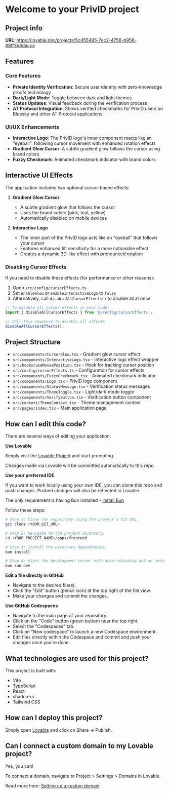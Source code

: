 # Welcome to your PrivID project

## Project info

**URL**: https://lovable.dev/projects/5c455495-7ec2-4756-b956-88ff3b6dacce

## Features

### Core Features

-   **Private Identity Verification**: Secure user identity with zero-knowledge proofs technology
-   **Dark/Light Mode**: Toggle between dark and light themes
-   **Status Updates**: Visual feedback during the verification process
-   **AT Protocol Integration**: Shows verified checkmarks for PrivID users on Bluesky and other AT Protocol applications

### UI/UX Enhancements

-   **Interactive Logo**: The PrivID logo's inner component reacts like an "eyeball", following cursor movement with enhanced rotation effects
-   **Gradient Glow Cursor**: A subtle gradient glow follows the cursor using brand colors
-   **Fuzzy Checkmark**: Animated checkmark indicator with brand colors

## Interactive UI Effects

The application includes two optional cursor-based effects:

1. **Gradient Glow Cursor**

    - A subtle gradient glow that follows the cursor
    - Uses the brand colors (pink, teal, yellow)
    - Automatically disabled on mobile devices

2. **Interactive Logo**
    - The inner part of the PrivID logo acts like an "eyeball" that follows your cursor
    - Features enhanced tilt sensitivity for a more noticeable effect
    - Creates a dynamic 3D-like effect with pronounced rotation

### Disabling Cursor Effects

If you need to disable these effects (for performance or other reasons):

1. Open `src/config/cursorEffects.ts`
2. Set `enableGlow` or `enableInteractiveLogo` to `false`
3. Alternatively, call `disableAllCursorEffects()` to disable all at once

```typescript
// To disable all cursor effects in your code:
import { disableAllCursorEffects } from '@/config/cursorEffects';

// Call this anywhere to disable all effects
disableAllCursorEffects();
```

## Project Structure

-   `src/components/CursorGlow.tsx` - Gradient glow cursor effect
-   `src/components/InteractiveLogo.tsx` - Interactive logo effect wrapper
-   `src/hooks/useMousePosition.tsx` - Hook for tracking cursor position
-   `src/config/cursorEffects.ts` - Configuration for cursor effects
-   `src/components/FuzzyCheckmark.tsx` - Animated checkmark indicator
-   `src/components/Logo.tsx` - PrivID logo component
-   `src/components/StatusMessage.tsx` - Verification status messages
-   `src/components/ThemeToggle.tsx` - Light/dark mode toggle
-   `src/components/VerifyButton.tsx` - Verification button component
-   `src/context/ThemeContext.tsx` - Theme management context
-   `src/pages/Index.tsx` - Main application page

## How can I edit this code?

There are several ways of editing your application.

**Use Lovable**

Simply visit the [Lovable Project](https://lovable.dev/projects/5c455495-7ec2-4756-b956-88ff3b6dacce) and start prompting.

Changes made via Lovable will be committed automatically to this repo.

**Use your preferred IDE**

If you want to work locally using your own IDE, you can clone this repo and push changes. Pushed changes will also be reflected in Lovable.

The only requirement is having Bun installed - [install Bun](https://bun.sh/docs/installation)

Follow these steps:

```sh
# Step 1: Clone the repository using the project's Git URL.
git clone <YOUR_GIT_URL>

# Step 2: Navigate to the project directory.
cd <YOUR_PROJECT_NAME>/apps/frontend

# Step 3: Install the necessary dependencies.
bun install

# Step 4: Start the development server with auto-reloading and an instant preview.
bun run dev
```

**Edit a file directly in GitHub**

-   Navigate to the desired file(s).
-   Click the "Edit" button (pencil icon) at the top right of the file view.
-   Make your changes and commit the changes.

**Use GitHub Codespaces**

-   Navigate to the main page of your repository.
-   Click on the "Code" button (green button) near the top right.
-   Select the "Codespaces" tab.
-   Click on "New codespace" to launch a new Codespace environment.
-   Edit files directly within the Codespace and commit and push your changes once you're done.

## What technologies are used for this project?

This project is built with:

-   Vite
-   TypeScript
-   React
-   shadcn-ui
-   Tailwind CSS

## How can I deploy this project?

Simply open [Lovable](https://lovable.dev/projects/5c455495-7ec2-4756-b956-88ff3b6dacce) and click on Share -> Publish.

## Can I connect a custom domain to my Lovable project?

Yes, you can!

To connect a domain, navigate to Project > Settings > Domains in Lovable.

Read more here: [Setting up a custom domain](https://docs.lovable.dev/tips-tricks/custom-domain#step-by-step-guide)
